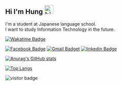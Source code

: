 ## Hi I'm Hung <img src="https://user-images.githubusercontent.com/1303154/88677602-1635ba80-d120-11ea-84d8-d263ba5fc3c0.gif" width="28px" height="28px" alt="hi">


 I'm a student at Japanese language school.  
 I want to study Information Technology in the future.

[![Wakatime Badge](https://wakatime.com/badge/user/e6b1e602-d31a-475f-a2e0-aeea1076f255.svg)](https://wakatime.com/@e6b1e602-d31a-475f-a2e0-aeea1076f255) 


[![Facebook Badge](https://img.shields.io/badge/Facebook-1877F2?style=for-the-badge&logo=facebook&logoColor=white)](https://www.facebook.com/profile.php?id=100069865830621)
[![Gmail Badget](https://img.shields.io/badge/Gmail-D14836?style=for-the-badge&logo=gmail&logoColor=white)](mailto:manhhung.h2002@gmail.com)
[![linkedin Badge](https://img.shields.io/badge/LinkedIn-0077B5?style=for-the-badge&logo=linkedin&logoColor=white)](https://www.linkedin.com/in/h2002/)

[![Anurag's GitHub stats](https://github-readme-stats.vercel.app/api?username=hungh2002&hide_border=true&theme=transparent&show_icons=true&title_color=2f81f7&text_color=2f81f7)](https://github.com/anuraghazra/github-readme-stats)

[![Top Langs](https://github-readme-stats.vercel.app/api/top-langs/?username=hungh2002&layout=compact&hide_border=true&theme=transparent)](https://github.com/anuraghazra/github-readme-stats)


![visitor badge](https://visitor-badge.glitch.me/badge?page_id=jwenjian.visitor-badge)

 
